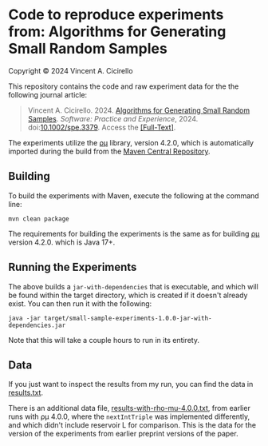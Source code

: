 # Code to reproduce experiments from: Algorithms for Generating Small Random Samples

Copyright &copy; 2024 Vincent A. Cicirello

This repository contains the code and raw experiment data for the the following journal article:

> Vincent A. Cicirello. 2024. [Algorithms for Generating Small Random Samples](https://www.cicirello.org/publications/cicirello2024spe.html). *Software: Practice and Experience*, 2024. doi:[10.1002/spe.3379](https://doi.org/10.1002/spe.3379). Access the [[Full-Text]](https://onlinelibrary.wiley.com/share/author/J3S4KWMDVFFZNMFS9RY5?target=10.1002/spe.3379).

The experiments utilize the [&rho;&mu;](https://rho-mu.cicirello.org/) library, version 4.2.0,
which is automatically imported during the build from the [Maven Central 
Repository](https://central.sonatype.com/artifact/org.cicirello/rho-mu).

## Building

To build the experiments with Maven, execute the following at the command line:

```shell
mvn clean package
```

The requirements for building the experiments is the same as for building
[&rho;&mu;](https://rho-mu.cicirello.org/) version 4.2.0. which is Java 17+.

## Running the Experiments

The above builds a `jar-with-dependencies` that is executable, and which will be found 
within the target directory, which is created if it doesn't already exist. You can then 
run it with the following:

```shell
java -jar target/small-sample-experiments-1.0.0-jar-with-dependencies.jar
```

Note that this will take a couple hours to run in its entirety.

## Data

If you just want to inspect the results from my run, you can find the data 
in [results.txt](results.txt).

There is an additional data file, [results-with-rho-mu-4.0.0.txt](results-with-rho-mu-4.0.0.txt), 
from earlier runs with &rho;&mu; 4.0.0, where the `nextIntTriple` was implemented differently, 
and which didn't include reservoir L for comparison. This is the data for the version of the
experiments from earlier preprint versions of the paper.

